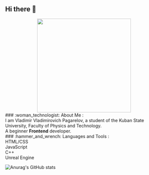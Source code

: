 ## Hi there 👋

<div id="header" align="center">
  <img src="https://media4.giphy.com/media/v1.Y2lkPTc5MGI3NjExdXJvOW04anRtcXNseGp4emJ4ZnFrZnQ1cG5vdWdtd2FwNHh6bzhkYiZlcD12MV9pbnRlcm5hbF9naWZfYnlfaWQmY3Q9Zw/WrIkv5GRcz4utwR3DP/giphy.gif" width="300"/>
</div>
<div>
  ### :woman_technologist: About Me :
  </br>
  I am Vladimir Vladimirovich Pagarelov, a student of the Kuban State University, Faculty of Physics and Technology.
  </br>
  A beginner <b>Frontend</b> developer. 
  </br>
  ### :hammer_and_wrench: Languages and Tools :
  </br>
  HTML/CSS
  </br>
  JavaScript
  </br>
  C++
  </br>
  Unreal Engine
</div>


![Anurag's GitHub stats](https://github-readme-stats.vercel.app/api?username=Pagarelov_icons=true&theme=dark)
